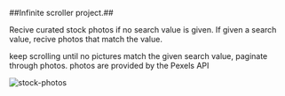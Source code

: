 ##Infinite scroller project.##

Recive curated stock photos if no search value is given.
If given a search value, recive photos that match the value.

keep scrolling until no pictures match the given search value, paginate through photos.
photos are provided by the Pexels API

![stock-photos](https://user-images.githubusercontent.com/44550806/148522469-c16b6b08-9121-48c0-859b-bb44c96e083c.jpeg)
